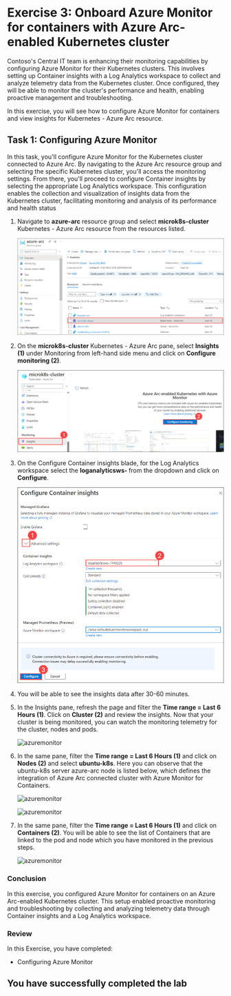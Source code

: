 # Exercise 3: Onboard Azure Monitor for containers with Azure Arc-enabled Kubernetes cluster

Contoso's Central IT team is enhancing their monitoring capabilities by configuring Azure Monitor for their Kubernetes clusters. This involves setting up Container insights with a Log Analytics workspace to collect and analyze telemetry data from the Kubernetes cluster. Once configured, they will be able to monitor the cluster's performance and health, enabling proactive management and troubleshooting.

In this exercise, you will see how to configure Azure Monitor for containers and view insights for Kubernetes - Azure Arc resource.

## Task 1: Configuring Azure Monitor

In this task, you'll configure Azure Monitor for the Kubernetes cluster connected to Azure Arc. By navigating to the Azure Arc resource group and selecting the specific Kubernetes cluster, you'll access the monitoring settings. From there, you'll proceed to configure Container insights by selecting the appropriate Log Analytics workspace. This configuration enables the collection and visualization of insights data from the Kubernetes cluster, facilitating monitoring and analysis of its performance and health status

1. Navigate to **azure-arc** resource group and select **microk8s-cluster** Kubernetes - Azure Arc resource from the resources listed.

   ![](.././media/hol2-ex3-1.png "azuremonitor")

2. On the **microk8s-cluster** Kubernetes - Azure Arc pane, select **Insights (1)** under Monitoring from left-hand side menu and click on **Configure monitoring (2)**.

   ![](.././media/hyd30.png "azuremonitor")

3. On the Configure Container insights blade, for the Log Analytics workspace select the **loganalyticsws- <inject key="DeploymentID/Suffix" />** from the dropdown and click on **Configure**.

   ![](.././media/hyd31.png "azuremonitor")

4. You will be able to see the insights data after 30-60 minutes.

5. In the Insights pane, refresh the page and filter the **Time range = Last 6 Hours (1)**. Click on **Cluster (2)** and review the insights. Now that your cluster is being monitored, you can watch the monitoring telemetry for the cluster, nodes and pods.

   ![](.././media/hol2-ex3-4.png "azuremonitor")

6. In the same pane, filter the **Time range = Last 6 Hours (1)** and click on **Nodes (2)** and select **ubuntu-k8s**. Here you can observe that the ubuntu-k8s server azure-arc node is listed below, which defines the integration of Azure Arc connected cluster with Azure Monitor for Containers.

   ![](.././media/hol2-ex3-5.png "azuremonitor")

   ![](.././media/hol2-ex3-6.png "azuremonitor")

7. In the same pane, filter the **Time range = Last 6 Hours (1)** and click on **Containers (2)**. You will be able to see the list of Containers that are linked to the pod and node which you have monitored in the previous steps.

   ![](.././media/hol2-ex3-7.png "azuremonitor")

### Conclusion
In this exercise, you configured Azure Monitor for containers on an Azure Arc-enabled Kubernetes cluster. This setup enabled proactive monitoring and troubleshooting by collecting and analyzing telemetry data through Container insights and a Log Analytics workspace.

### Review
In this Exercise, you have completed:
 - Configuring Azure Monitor

## You have successfully completed the lab
